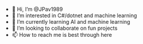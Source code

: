 - 👋 Hi, I’m @JPav1989
- 👀 I’m interested in C#/dotnet and machine learning
- 🌱 I’m currently learning AI and machine learning
- 💞️ I’m looking to collaborate on fun projects
- 📫 How to reach me is best through here

<!---
JPav1989/JPav1989 is a ✨ special ✨ repository because its `README.md` (this file) appears on your GitHub profile.
You can click the Preview link to take a look at your changes.
--->
